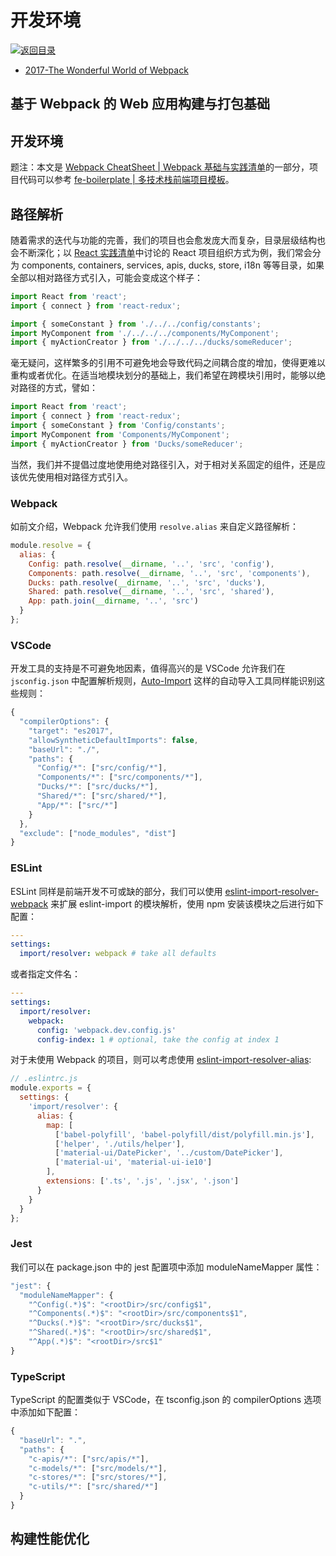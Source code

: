 # 开发环境

[![&#x8FD4;&#x56DE;&#x76EE;&#x5F55;](https://i.postimg.cc/50XLzC7C/image.png)](https://github.com/wx-chevalier/Web-Series/)

* [2017-The Wonderful World of Webpack](http://jackhiston.com/2017/9/4/the-wonderful-world-of-webpack/#)

## 基于 Webpack 的 Web 应用构建与打包基础

## 开发环境

题注：本文是 [Webpack CheatSheet \| Webpack 基础与实践清单](https://github.com/wx-chevalier/Awesome-CheatSheets/blob/master/Web/DevOps/Bundler/Webpack-CheatSheet.md)的一部分，项目代码可以参考 [fe-boilerplate \| 多技术栈前端项目模板](https://github.com/wx-chevalier/fe-boilerplate)。

## 路径解析

随着需求的迭代与功能的完善，我们的项目也会愈发庞大而复杂，目录层级结构也会不断深化；以 [React 实践清单](https://parg.co/YWj)中讨论的 React 项目组织方式为例，我们常会分为 components, containers, services, apis, ducks, store, i18n 等等目录，如果全部以相对路径方式引入，可能会变成这个样子：

```javascript
import React from 'react';
import { connect } from 'react-redux';

import { someConstant } from './../../config/constants';
import MyComponent from './../../../components/MyComponent';
import { myActionCreator } from './../../../ducks/someReducer';
```

毫无疑问，这样繁多的引用不可避免地会导致代码之间耦合度的增加，使得更难以重构或者优化。在适当地模块划分的基础上，我们希望在跨模块引用时，能够以绝对路径的方式，譬如：

```javascript
import React from 'react';
import { connect } from 'react-redux';
import { someConstant } from 'Config/constants';
import MyComponent from 'Components/MyComponent';
import { myActionCreator } from 'Ducks/someReducer';
```

当然，我们并不提倡过度地使用绝对路径引入，对于相对关系固定的组件，还是应该优先使用相对路径方式引入。

### Webpack

如前文介绍，Webpack 允许我们使用 `resolve.alias` 来自定义路径解析：

```javascript
module.resolve = {
  alias: {
    Config: path.resolve(__dirname, '..', 'src', 'config'),
    Components: path.resolve(__dirname, '..', 'src', 'components'),
    Ducks: path.resolve(__dirname, '..', 'src', 'ducks'),
    Shared: path.resolve(__dirname, '..', 'src', 'shared'),
    App: path.join(__dirname, '..', 'src')
  }
};
```

### VSCode

开发工具的支持是不可避免地因素，值得高兴的是 VSCode 允许我们在 `jsconfig.json` 中配置解析规则，[Auto-Import](https://github.com/soates/Auto-Import) 这样的自动导入工具同样能识别这些规则：

```javascript
{
  "compilerOptions": {
    "target": "es2017",
    "allowSyntheticDefaultImports": false,
    "baseUrl": "./",
    "paths": {
      "Config/*": ["src/config/*"],
      "Components/*": ["src/components/*"],
      "Ducks/*": ["src/ducks/*"],
      "Shared/*": ["src/shared/*"],
      "App/*": ["src/*"]
    }
  },
  "exclude": ["node_modules", "dist"]
}
```

### ESLint

ESLint 同样是前端开发不可或缺的部分，我们可以使用 [eslint-import-resolver-webpack](https://www.npmjs.com/package/eslint-import-resolver-webpack) 来扩展 eslint-import 的模块解析，使用 npm 安装该模块之后进行如下配置：

```yaml
---
settings:
  import/resolver: webpack # take all defaults
```

或者指定文件名：

```yaml
---
settings:
  import/resolver:
    webpack:
      config: 'webpack.dev.config.js'
      config-index: 1 # optional, take the config at index 1
```

对于未使用 Webpack 的项目，则可以考虑使用 [eslint-import-resolver-alias](https://www.npmjs.com/package/eslint-import-resolver-alias):

```javascript
// .eslintrc.js
module.exports = {
  settings: {
    'import/resolver': {
      alias: {
        map: [
          ['babel-polyfill', 'babel-polyfill/dist/polyfill.min.js'],
          ['helper', './utils/helper'],
          ['material-ui/DatePicker', '../custom/DatePicker'],
          ['material-ui', 'material-ui-ie10']
        ],
        extensions: ['.ts', '.js', '.jsx', '.json']
      }
    }
  }
};
```

### Jest

我们可以在 package.json 中的 jest 配置项中添加 moduleNameMapper 属性：

```javascript
"jest": {
  "moduleNameMapper": {
    "^Config(.*)$": "<rootDir>/src/config$1",
    "^Components(.*)$": "<rootDir>/src/components$1",
    "^Ducks(.*)$": "<rootDir>/src/ducks$1",
    "^Shared(.*)$": "<rootDir>/src/shared$1",
    "^App(.*)$": "<rootDir>/src$1"
}
```

### TypeScript

TypeScript 的配置类似于 VSCode，在 tsconfig.json 的 compilerOptions 选项中添加如下配置：

```javascript
{
  "baseUrl": ".",
  "paths": {
    "c-apis/*": ["src/apis/*"],
    "c-models/*": ["src/models/*"],
    "c-stores/*": ["src/stores/*"],
    "c-utils/*": ["src/shared/*"]
  }
}
```

## 构建性能优化

